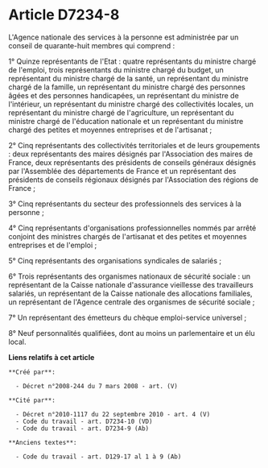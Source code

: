 # Article D7234-8

L'Agence nationale des services à la personne est administrée par un conseil de quarante-huit membres qui comprend :

1° Quinze représentants de l'Etat : quatre représentants du ministre chargé de l'emploi, trois représentants du ministre
chargé du budget, un représentant du ministre chargé de la santé, un représentant du ministre chargé de la famille, un
représentant du ministre chargé des personnes âgées et des personnes handicapées, un représentant du ministre de l'intérieur,
un représentant du ministre chargé des collectivités locales, un représentant du ministre chargé de l'agriculture, un
représentant du ministre chargé de l'éducation nationale et un représentant du ministre chargé des petites et moyennes
entreprises et de l'artisanat ;

2° Cinq représentants des collectivités territoriales et de leurs groupements : deux représentants des maires désignés par
l'Association des maires de France, deux représentants des présidents de conseils généraux désignés par l'Assemblée des
départements de France et un représentant des présidents de conseils régionaux désignés par l'Association des régions de
France ;

3° Cinq représentants du secteur des professionnels des services à la personne ;

4° Cinq représentants d'organisations professionnelles nommés par arrêté conjoint des ministres chargés de l'artisanat et des
petites et moyennes entreprises et de l'emploi ;

5° Cinq représentants des organisations syndicales de salariés ;

6° Trois représentants des organismes nationaux de sécurité sociale : un représentant de la Caisse nationale d'assurance
vieillesse des travailleurs salariés, un représentant de la Caisse nationale des allocations familiales, un représentant de
l'Agence centrale des organismes de sécurité sociale ;

7° Un représentant des émetteurs du chèque emploi-service universel ;

8° Neuf personnalités qualifiées, dont au moins un parlementaire et un élu local.

**Liens relatifs à cet article**

	**Créé par**:

	  - Décret n°2008-244 du 7 mars 2008 - art. (V)

	**Cité par**:

	  - Décret n°2010-1117 du 22 septembre 2010 - art. 4 (V)
	  - Code du travail - art. D7234-10 (VD)
	  - Code du travail - art. D7234-9 (Ab)

	**Anciens textes**:

	  - Code du travail - art. D129-17 al 1 à 9 (Ab)
